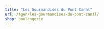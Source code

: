 ```yaml
---
title: "Les Gourmandises du Pont Canal"
url: /agen/les-gourmandises-du-pont-canal/
shop: boulangerie
---
```

